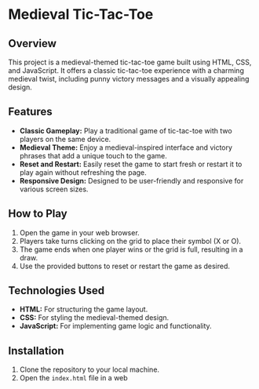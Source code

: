 # Medieval Tic-Tac-Toe

## Overview

This project is a medieval-themed tic-tac-toe game built using HTML, CSS, and JavaScript. It offers a classic tic-tac-toe experience with a charming medieval twist, including punny victory messages and a visually appealing design.

## Features

- **Classic Gameplay:** Play a traditional game of tic-tac-toe with two players on the same device.
- **Medieval Theme:** Enjoy a medieval-inspired interface and victory phrases that add a unique touch to the game.
- **Reset and Restart:** Easily reset the game to start fresh or restart it to play again without refreshing the page.
- **Responsive Design:** Designed to be user-friendly and responsive for various screen sizes.

## How to Play

1. Open the game in your web browser.
2. Players take turns clicking on the grid to place their symbol (X or O).
3. The game ends when one player wins or the grid is full, resulting in a draw.
4. Use the provided buttons to reset or restart the game as desired.

## Technologies Used

- **HTML:** For structuring the game layout.
- **CSS:** For styling the medieval-themed design.
- **JavaScript:** For implementing game logic and functionality.

## Installation

1. Clone the repository to your local machine.
2. Open the `index.html` file in a web 
